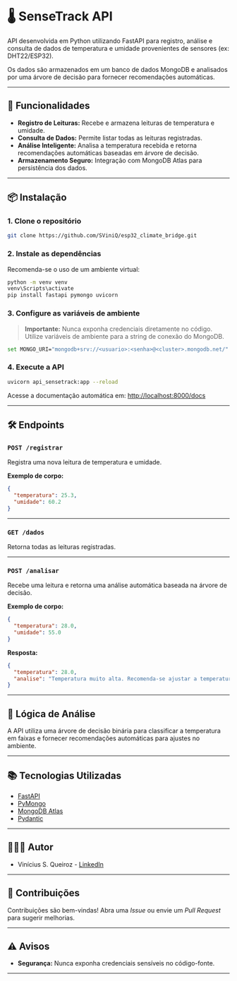 # 🌡️ SenseTrack API

API desenvolvida em Python utilizando FastAPI para registro, análise e consulta de dados de temperatura e umidade provenientes de sensores (ex: DHT22/ESP32). 

Os dados são armazenados em um banco de dados MongoDB e analisados por uma árvore de decisão para fornecer recomendações automáticas.

---

## 🚀 Funcionalidades

- **Registro de Leituras:** Recebe e armazena leituras de temperatura e umidade.
- **Consulta de Dados:** Permite listar todas as leituras registradas.
- **Análise Inteligente:** Analisa a temperatura recebida e retorna recomendações automáticas baseadas em árvore de decisão.
- **Armazenamento Seguro:** Integração com MongoDB Atlas para persistência dos dados.

---

## 📦 Instalação

### 1. Clone o repositório

```bash
git clone https://github.com/SViniQ/esp32_climate_bridge.git
```

### 2. Instale as dependências

Recomenda-se o uso de um ambiente virtual:

```bash
python -m venv venv
venv\Scripts\activate
pip install fastapi pymongo uvicorn
```

### 3. Configure as variáveis de ambiente

> **Importante:** Nunca exponha credenciais diretamente no código. Utilize variáveis de ambiente para a string de conexão do MongoDB.

```bash
set MONGO_URI="mongodb+srv://<usuario>:<senha>@<cluster>.mongodb.net/"
```

### 4. Execute a API

```bash
uvicorn api_sensetrack:app --reload
```

Acesse a documentação automática em: [http://localhost:8000/docs](http://localhost:8000/docs)

---

## 🛠️ Endpoints

### `POST /registrar`

Registra uma nova leitura de temperatura e umidade.

**Exemplo de corpo:**
```json
{
  "temperatura": 25.3,
  "umidade": 60.2
}
```

---

### `GET /dados`

Retorna todas as leituras registradas.

---

### `POST /analisar`

Recebe uma leitura e retorna uma análise automática baseada na árvore de decisão.

**Exemplo de corpo:**
```json
{
  "temperatura": 28.0,
  "umidade": 55.0
}
```

**Resposta:**
```json
{
  "temperatura": 28.0,
  "analise": "Temperatura muito alta. Recomenda-se ajustar a temperatura geral dos ares-condicionados."
}
```

---

## 🧠 Lógica de Análise

A API utiliza uma árvore de decisão binária para classificar a temperatura em faixas e fornecer recomendações automáticas para ajustes no ambiente.

---

## 📚 Tecnologias Utilizadas

- [FastAPI](https://fastapi.tiangolo.com/)
- [PyMongo](https://pymongo.readthedocs.io/)
- [MongoDB Atlas](https://www.mongodb.com/cloud/atlas)
- [Pydantic](https://pydantic-docs.helpmanual.io/)

---

## 👨🏽‍💻 Autor

- Vinícius S. Queiroz - [LinkedIn](https://www.linkedin.com/in/viníciussilvaqueiroz/)

---

## 🤝 Contribuições

Contribuições são bem-vindas! Abra uma *Issue* ou envie um *Pull Request* para sugerir melhorias.

---

## ⚠️ Avisos

- **Segurança:** Nunca exponha credenciais sensíveis no código-fonte.

---